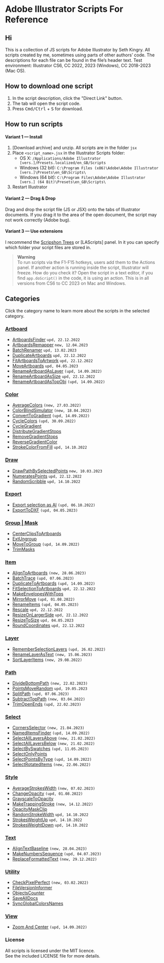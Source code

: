 # Adobe Illustrator Scripts For Reference

## Hi
This is a collection of JS scripts for Adobe Illustrator by Seth Kingry. All scripts created by me, sometimes using parts of other authors’ code. 
The descriptions for each file can be found in the file’s header text. Test environment: Illustrator CS6, CC 2022, 2023 (Windows), CC 2018-2023 (Mac OS).   

## How to download one script 
1. In the script description, click the "Direct Link" button.
2. The tab will open the script code.
3. Press <kbd>Cmd/Ctrl</kbd> + <kbd>S</kbd> for download.

## How to run scripts

#### Variant 1 — Install 

1. [Download archive] and unzip. All scripts are in the folder `jsx`
2. Place `<script_name>.jsx` in the Illustrator Scripts folder:
	- OS X: `/Applications/Adobe Illustrator [vers.]/Presets.localized/en_GB/Scripts`
	- Windows (32 bit): `C:\Program Files (x86)\Adobe\Adobe Illustrator [vers.]\Presets\en_GB\Scripts\`
	- Windows (64 bit): `C:\Program Files\Adobe\Adobe Illustrator [vers.] (64 Bit)\Presets\en_GB\Scripts\`
3. Restart Illustrator

#### Variant 2 — Drag & Drop
Drag and drop the script file (JS or JSX) onto the tabs of Illustrator documents. If you drag it to the area of the open document, the script may not work correctly (Adobe bug).  

#### Variant 3 — Use extensions
I recommend the [Scripshon Trees] or [LAScripts] panel. In it you can specify which folder your script files are stored in.

[Scripshon Trees]: https://exchange.adobe.com/creativecloud.details.15873.scripshon-trees.html


> **Warning**   
> To run scripts via the F1-F15 hotkeys, users add them to the Actions panel. If another action is running inside the script, Illustrator will freeze. How do you check it? Open the script in a text editor, if you find `app.doScript()` in the code, it is using an action. This is in all versions from CS6 to CC 2023 on Mac and Windows.


## Categories
Click the category name to learn more about the scripts in the selected category.   

### [Artboard](md/Artboard.md)  

* [ArtboardsFinder](https://github.com/motivate-soft/ai-es/blob/master/md/Artboard.md#artboardsfinder) `upd, 22.12.2022`
* [ArtboardsRemapper](https://github.com/motivate-soft/ai-es/blob/master/md/Artboard.md#artboardsremapper) `new, 12.04.2023`
* [BatchRenamer](https://github.com/motivate-soft/ai-es/blob/master/md/Artboard.md#batchrenamer) `upd, 13.02.2023`
* [DuplicateArtboards](https://github.com/motivate-soft/ai-es/blob/master/md/Artboard.md#duplicateartboardslight) `upd, 22.12.2022`
* [FitArtboardsToArtwork](https://github.com/motivate-soft/ai-es/blob/master/md/Artboard.md#fitartboardstoartwork) `upd, 22.12.2022`
* [MoveArtboards](https://github.com/motivate-soft/ai-es/blob/master/md/Artboard.md#moveartboards) `upd, 04.05.2023`
* [RenameArtboardAsLayer](https://github.com/motivate-soft/ai-es/blob/master/md/Artboard.md#renameartboardaslayer) `(upd, 14.09.2022)`
* [RenameArtboardAsSize](https://github.com/motivate-soft/ai-es/blob/master/md/Artboard.md#renameartboardassize) `upd, 22.12.2022`
* [RenameArtboardAsTopObj](https://github.com/motivate-soft/ai-es/blob/master/md/Artboard.md#renameartboardastopobj) `(upd, 14.09.2022)`

### [Color](md/Color.md)  

* [AverageColors](https://github.com/motivate-soft/ai-es/blob/master/md/Color.md#averagecolors) `(new, 27.03.2022)`
* [ColorBlindSimulator](https://github.com/motivate-soft/ai-es/blob/master/md/Color.md#colorblindsimulator) `(new, 18.04.2022)`
* [ConvertToGradient](https://github.com/motivate-soft/ai-es/blob/master/md/Color.md#converttogradient) `(upd, 14.09.2022)`
* [CycleColors](https://github.com/motivate-soft/ai-es/blob/master/md/Color.md#cyclecolors) `(upd, 30.09.2022)`
* [CycleGradient](https://github.com/motivate-soft/ai-es/blob/master/md/Color.md#cyclegradient)
* [DistributeGradientStops](https://github.com/motivate-soft/ai-es/blob/master/md/Color.md#distributegradientstops)
* [RemoveGradientStops](https://github.com/motivate-soft/ai-es/blob/master/md/Color.md#removegradientstops)
* [ReverseGradientColor](https://github.com/motivate-soft/ai-es/blob/master/md/Color.md#reversegradientcolor)
* [StrokeColorFromFill](https://github.com/motivate-soft/ai-es/blob/master/md/Color.md#strokecolorfromfill) `upd, 14.10.2022`

### [Draw](md/Draw.md) 

* [DrawPathBySelectedPoints](https://github.com/motivate-soft/ai-es/blob/master/md/Draw.md#drawpathbyselectedpoints) `new, 10.03.2023`
* [NumeratesPoints](https://github.com/motivate-soft/ai-es/blob/master/md/Draw.md#numeratespoints) `upd, 22.12.2022`
* [RandomScribble](https://github.com/motivate-soft/ai-es/blob/master/md/Draw.md#randomscribble) `upd, 14.10.2022`

### [Export](md/Export.md)  

* [Export selection as AI](https://github.com/motivate-soft/ai-es/blob/master/md/Export.md#export-selection-as-ai) `(upd, 06.10.2022)`
* [ExportToDXF](https://github.com/motivate-soft/ai-es/blob/master/md/Export.md#exporttodxf) `(upd, 04.05.2023)`

### [Group | Mask](md/Group.md)  

* [CenterClipsToArtboards](https://github.com/motivate-soft/ai-es/blob/master/md/Group.md#centerclipstoartboards)
* [ExtUngroup](https://github.com/motivate-soft/ai-es/blob/master/md/Group.md#extungroup)
* [MoveToGroup](https://github.com/motivate-soft/ai-es/blob/master/md/Group.md#movetogroup) `(upd, 14.09.2022)`
* [TrimMasks](https://github.com/motivate-soft/ai-es/blob/master/md/Group.md#trimmasks)

### [Item](md/Item.md)  

* [AlignToArtboards](https://github.com/motivate-soft/ai-es/blob/master/md/Item.md#aligntoartboards) `(new, 28.06.2023)`
* [BatchTrace](https://github.com/motivate-soft/ai-es/blob/master/md/Item.md#batchtrace) `(upd, 07.06.2023)`
* [DuplicateToArtboards](https://github.com/motivate-soft/ai-es/blob/master/md/Item.md#duplicatetoartboards) `(upd, 14.09.2022)`
* [FitSelectionToArtboards](https://github.com/motivate-soft/ai-es/blob/master/md/Item.md#fitselectiontoartboards) `upd, 22.12.2022`
* [MakeEnvelopesWithTops](https://github.com/motivate-soft/ai-es/blob/master/md/Item.md#makeenvelopeswithtops)
* [MirrorMove](https://github.com/motivate-soft/ai-es/blob/master/md/Item.md#mirrormove) `(upd, 01.08.2022)`
* [RenameItems](https://github.com/motivate-soft/ai-es/blob/master/md/Item.md#renameitems) `(upd, 04.05.2023)`
* [Rescale](https://github.com/motivate-soft/ai-es/blob/master/md/Item.md#rescale) `upd, 22.12.2022`
* [ResizeOnLargerSide](https://github.com/motivate-soft/ai-es/blob/master/md/Item.md#resizeonlargerside) `upd, 22.12.2022`
* [ResizeToSize](https://github.com/motivate-soft/ai-es/blob/master/md/Item.md#resizetosize) `upd, 04.05.2023`
* [RoundCoordinates](https://github.com/motivate-soft/ai-es/blob/master/md/Item.md#roundcoordinates) `upd, 22.12.2022`

### [Layer](md/Layer.md)  

* [RememberSelectionLayers](https://github.com/motivate-soft/ai-es/blob/master/md/Layer.md#rememberselectionlayers) `(upd, 26.02.2022)`
* [RenameLayerAsText](https://github.com/motivate-soft/ai-es/blob/master/md/Layer.md#renamelayerastext) `(new, 15.06.2023)`
* [SortLayerItems](https://github.com/motivate-soft/ai-es/blob/master/md/Layer.md#sortlayeritems) `(new, 29.08.2022)`

### [Path](md/Path.md)  

* [DivideBottomPath](https://github.com/motivate-soft/ai-es/blob/master/md/Path.md#dividebottompath) `(new, 22.02.2023)`
* [PointsMoveRandom](https://github.com/motivate-soft/ai-es/blob/master/md/Path.md#points-move-random) `upd, 19.05.2023`
* [SplitPath](https://github.com/motivate-soft/ai-es/blob/master/md/Path.md#splitpath) `(upd, 07.06.2023)`
* [SubtractTopPath](https://github.com/motivate-soft/ai-es/blob/master/md/Path.md#subtracttoppath) `(new, 03.04.2022)`
* [TrimOpenEnds](https://github.com/motivate-soft/ai-es/blob/master/md/Path.md#trimopenends) `(upd, 22.02.2023)`

### [Select](md/Select.md)  

* [CornersSelector](https://github.com/motivate-soft/ai-es/blob/master/md/Select.md#cornersselector) `(new, 21.04.2023)`
* [NamedItemsFinder](https://github.com/motivate-soft/ai-es/blob/master/md/Select.md#named-items-finder) `(upd, 14.09.2022)`
* [SelectAllLayersAbove](https://github.com/motivate-soft/ai-es/blob/master/md/Select.md#selectalllayersabove) `(new, 21.02.2022)`
* [SelectAllLayersBelow](https://github.com/motivate-soft/ai-es/blob/master/md/Select.md#selectalllayersabove) `(new, 21.02.2022)`
* [SelectBySwatches](https://github.com/motivate-soft/ai-es/blob/master/md/Select.md#selectbyswatches) `(upd, 11.05.2023)`
* [SelectOnlyPoints](https://github.com/motivate-soft/ai-es/blob/master/md/Select.md#selectonlypoints)
* [SelectPointsByType](https://github.com/motivate-soft/ai-es/blob/master/md/Select.md#selectpointsbytype) `(upd, 14.09.2022)`
* [SelectRotatedItems](https://github.com/motivate-soft/ai-es/blob/master/md/Select.md#selectrotateditems) `(new, 22.06.2022)`

### [Style](md/Style.md)  

* [AverageStrokesWidth](https://github.com/motivate-soft/ai-es/blob/master/md/Style.md#averagestrokeswidth) `(new, 07.02.2023)`
* [ChangeOpacity](https://github.com/motivate-soft/ai-es/blob/master/md/Style.md#changeopacity) `(upd, 01.08.2022)`
* [GrayscaleToOpacity](https://github.com/motivate-soft/ai-es/blob/master/md/Style.md#grayscaletoopacity)
* [MakeTrappingStroke](https://github.com/motivate-soft/ai-es/blob/master/md/Style.md#maketrappingstroke) `(new, 14.12.2022)`
* [OpacityMaskClip](https://github.com/motivate-soft/ai-es/blob/master/md/Style.md#opacitymaskclip)
* [RandomStrokeWidth](https://github.com/motivate-soft/ai-es/blob/master/md/Style.md#randomstrokewidth) `upd, 14.10.2022`
* [StrokesWeightUp](https://github.com/motivate-soft/ai-es/blob/master/md/Style.md#strokesweight) `upd, 14.10.2022`
* [StrokesWeightDown](https://github.com/motivate-soft/ai-es/blob/master/md/Style.md#strokesweight) `upd, 14.10.2022`

### [Text](md/Text.md)  

* [AlignTextBaseline](https://github.com/motivate-soft/ai-es/blob/master/md/Text.md#aligntextbaseline) `(new, 28.04.2023)`
* [MakeNumbersSequence](https://github.com/motivate-soft/ai-es/blob/master/md/Text.md#makenumberssequence) `(upd, 04.07.2023)`
* [ReplaceFormattedText](https://github.com/motivate-soft/ai-es/blob/master/md/Text.md#replaceformattedtext) `(new, 29.12.2022)`

### [Utility](md/Utility.md)  

* [CheckPixelPerfect](https://github.com/motivate-soft/ai-es/blob/master/md/Utility.md#checkpixelperfect) `(new, 03.02.2022)`
* [FileVersionInformer](https://github.com/motivate-soft/ai-es/blob/master/md/Utility.md#fileversioninformer)
* [ObjectsCounter](https://github.com/motivate-soft/ai-es/blob/master/md/Utility.md#objectscounter)
* [SaveAllDocs](https://github.com/motivate-soft/ai-es/blob/master/md/Utility.md#savealldocs)
* [SyncGlobalColorsNames](https://github.com/motivate-soft/ai-es/blob/master/md/Utility.md#syncglobalcolorsnames)

### [View](md/View.md)  

* [Zoom And Center](https://github.com/motivate-soft/ai-es/blob/master/md/View.md#zoom-and-center) `(upd, 14.09.2022)`

### License

All scripts is licensed under the MIT licence.  
See the included LICENSE file for more details.
